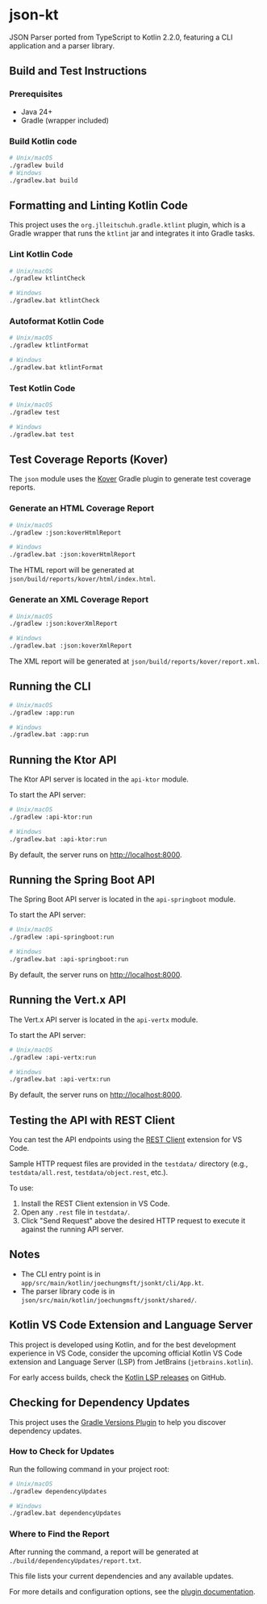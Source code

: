 # json-kt

JSON Parser ported from TypeScript to Kotlin 2.2.0, featuring a CLI application and a parser library.

## Build and Test Instructions

### Prerequisites

- Java 24+
- Gradle (wrapper included)

### Build Kotlin code

```sh
# Unix/macOS
./gradlew build
# Windows
./gradlew.bat build
```

## Formatting and Linting Kotlin Code

This project uses the `org.jlleitschuh.gradle.ktlint` plugin, which is a Gradle wrapper that runs the `ktlint` jar and integrates it into Gradle tasks.

### Lint Kotlin Code

```sh
# Unix/macOS
./gradlew ktlintCheck
```

```sh
# Windows
./gradlew.bat ktlintCheck
```

### Autoformat Kotlin Code

```sh
# Unix/macOS
./gradlew ktlintFormat
```

```sh
# Windows
./gradlew.bat ktlintFormat
```

### Test Kotlin Code

```sh
# Unix/macOS
./gradlew test
```

```sh
# Windows
./gradlew.bat test
```

## Test Coverage Reports (Kover)

The `json` module uses the [Kover](https://github.com/Kotlin/kover) Gradle plugin to generate test coverage reports.

### Generate an HTML Coverage Report

```sh
# Unix/macOS
./gradlew :json:koverHtmlReport
```

```sh
# Windows
./gradlew.bat :json:koverHtmlReport
```

The HTML report will be generated at `json/build/reports/kover/html/index.html`.

### Generate an XML Coverage Report

```sh
# Unix/macOS
./gradlew :json:koverXmlReport
```

```sh
# Windows
./gradlew.bat :json:koverXmlReport
```

The XML report will be generated at `json/build/reports/kover/report.xml`.

## Running the CLI

```sh
# Unix/macOS
./gradlew :app:run
```

```sh
# Windows
./gradlew.bat :app:run
```

## Running the Ktor API

The Ktor API server is located in the `api-ktor` module.

To start the API server:

```sh
# Unix/macOS
./gradlew :api-ktor:run
```

```sh
# Windows
./gradlew.bat :api-ktor:run
```

By default, the server runs on [http://localhost:8000](http://localhost:8000).

## Running the Spring Boot API

The Spring Boot API server is located in the `api-springboot` module.

To start the API server:

```sh
# Unix/macOS
./gradlew :api-springboot:run
```

```sh
# Windows
./gradlew.bat :api-springboot:run
```

By default, the server runs on [http://localhost:8000](http://localhost:8000).

## Running the Vert.x API

The Vert.x API server is located in the `api-vertx` module.

To start the API server:

```sh
# Unix/macOS
./gradlew :api-vertx:run
```

```sh
# Windows
./gradlew.bat :api-vertx:run
```

By default, the server runs on [http://localhost:8000](http://localhost:8000).

## Testing the API with REST Client

You can test the API endpoints using the [REST Client](https://marketplace.visualstudio.com/items?itemName=humao.rest-client) extension for VS Code.

Sample HTTP request files are provided in the `testdata/` directory (e.g., `testdata/all.rest`, `testdata/object.rest`, etc.).

To use:

1. Install the REST Client extension in VS Code.
2. Open any `.rest` file in `testdata/`.
3. Click "Send Request" above the desired HTTP request to execute it against the running API server.

## Notes

- The CLI entry point is in `app/src/main/kotlin/joechungmsft/jsonkt/cli/App.kt`.
- The parser library code is in `json/src/main/kotlin/joechungmsft/jsonkt/shared/`.

## Kotlin VS Code Extension and Language Server

This project is developed using Kotlin, and for the best development experience in VS Code, consider the upcoming official Kotlin VS Code extension and Language Server (LSP) from JetBrains (`jetbrains.kotlin`).

For early access builds, check the [Kotlin LSP releases](https://github.com/Kotlin/kotlin-lsp/blob/main/RELEASES.md) on GitHub.

## Checking for Dependency Updates

This project uses the [Gradle Versions Plugin](https://github.com/ben-manes/gradle-versions-plugin) to help you discover dependency updates.

### How to Check for Updates

Run the following command in your project root:

```sh
# Unix/macOS
./gradlew dependencyUpdates
```

```sh
# Windows
./gradlew.bat dependencyUpdates
```

### Where to Find the Report

After running the command, a report will be generated at `./build/dependencyUpdates/report.txt`.

This file lists your current dependencies and any available updates.

For more details and configuration options, see the [plugin documentation](https://github.com/ben-manes/gradle-versions-plugin).
